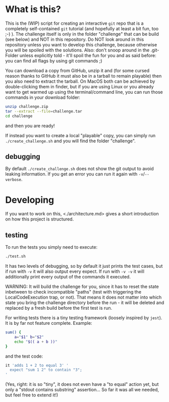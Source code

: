 # What is this?

This is the (WIP) script for creating an interactive `git` repo that is a completely self-contained `git` tutorial (and hopefully at least a bit fun, too ;-) ).
The challenge itself is only in the folder "challenge" that can be build (see below) and NOT in this repository. Do NOT look around in this repository unless you want to develop this challenge, because otherwise you will be spoiled with the solutions. Also: don't snoop around in the .git-Folder unless explicitly told - it'll spoil the fun for you and as said before: you can find all flags by using git commands ;)

You can download a copy from GitHub, unzip it and (for some cursed reason thanks to GitHub it must also be in a tarball to remain playable) then you also need to extract the tarball.
On MacOS both can be achieved by double-clicking them in finder, but if you are using Linux or you already want to get warmed up using the terminal/command line, you can run those commands in your download folder:
```sh
unzip challenge.zip
tar --extract --file=challenge.tar
cd challenge
```
and then you are ready!

If instead you want to create a local "playable" copy, you can simply run `./create_challenge.sh` and you will find the folder "challenge".

## debugging

By default `./create_challenge.sh` does not show the git output to avoid leaking information. If you get an error you can run it again with `-v`/`--verbose`.

# Developing

If you want to work on this, <./architecture.md> gives a short introduction on how this project is structured.

## testing

To run the tests you simply need to execute:
```sh
./test.sh
```
It has two levels of debugging, so by default it just prints the test cases, but if run with `-v` it will also output every expect. If run with `-v -v` it will additionally print every output of the commands it executed.

WARNING: It will build the challenge for you, since it has to reset the state inbetween to check incompatible "paths" (test with triggering the LocalCodeExecution trap, or not). That means it does not matter into which state you bring the challenge directory before the run - it will be deleted and replaced by a fresh build before the first test is run.

For writing tests there is a tiny testing framework (loosely inspired by `jest`). It is by far not feature complete. Example:
```sh
sum() {
    a="$1" b="$2"
    echo "$(( a + b ))"
}
```
and the test code:
```sh
it 'adds 1 + 2 to equal 3' '
  expect "sum 1 2" to contain "3";
'
```
(Yes, right: it is so "tiny", it does not even have a "to equal" action yet, but only a "stdout contains substring" assertion... So far it was all we needed, but feel free to extend it!)
